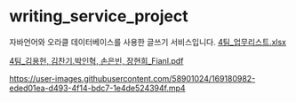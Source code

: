 # writing_service_project

자바언어와 오라클 데이터베이스를 사용한 글쓰기 서비스입니다.
[4팀_업무리스트.xlsx](https://github.com/thswlsqls/writing_service_project/files/8721893/4._.xlsx)


[4팀_김용헌, 김찬기.박인혁, 손은빈, 장현희_Fianl.pdf](https://github.com/thswlsqls/writing_service_project/files/8721832/4._._Fianl.pdf)



https://user-images.githubusercontent.com/58901024/169180982-eded01ea-d493-4f14-bdc7-1e4de524394f.mp4

